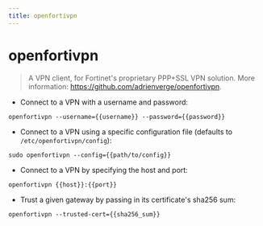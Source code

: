 ```yaml
---
title: openfortivpn
---
```

# openfortivpn

> A VPN client, for Fortinet's proprietary PPP+SSL VPN solution.
> More information: <https://github.com/adrienverge/openfortivpn>.

- Connect to a VPN with a username and password:

`openfortivpn --username={{username}} --password={{password}}`

- Connect to a VPN using a specific configuration file (defaults to `/etc/openfortivpn/config`):

`sudo openfortivpn --config={{path/to/config}}`

- Connect to a VPN by specifying the host and port:

`openfortivpn {{host}}:{{port}}`

- Trust a given gateway by passing in its certificate's sha256 sum:

`openfortivpn --trusted-cert={{sha256_sum}}`
